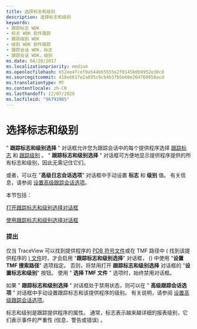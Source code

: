 ```yaml
---
title: 选择标志和级别
description: 选择标志和级别
keywords:
- 跟踪标志 WDK
- 标志 WDK 软件跟踪
- 跟踪级别 WDK
- 级别 WDK 软件跟踪
- 跟踪会话 WDK，标志
- 跟踪会话 WDK，级别
ms.date: 04/20/2017
ms.localizationpriority: medium
ms.openlocfilehash: 652ee4fcef9a544b65555e2f0145b0b9952e30c8
ms.sourcegitcommit: 418e6617e2a695c9cb4b37b5b60e264760858acd
ms.translationtype: MT
ms.contentlocale: zh-CN
ms.lasthandoff: 12/07/2020
ms.locfileid: "96793985"
---
```

# <a name="selecting-flags-and-levels"></a>选择标志和级别


" **跟踪标志和级别选择** " 对话框允许您为跟踪会话中的每个提供程序选择 [跟踪标志](trace-flags.md) 和 [跟踪级别](trace-level.md) 。 " **跟踪标志和级别选择** " 对话框可方便地显示提供程序提供的所有标志和级别，因此无需记住它们。

或者，可以在 "**高级日志会话选项**" 对话框中手动设置 **标志** 和 **级别** 值。 有关信息，请参阅 [设置高级跟踪会话选项](setting-advanced-trace-session-options.md)。

本节包括：

[打开跟踪标志和级别选择对话框](opening-the-tracing-flags-and-level-selection-dialog-box.md)

[使用跟踪标志和级别选择对话框](using-the-tracing-flags-and-level-selection-dialog-box.md)

### <a name="span-idcommentsspanspan-idcommentsspancomments"></a><span id="comments"></span><span id="COMMENTS"></span>提出

仅当 TraceView 可以找到提供程序的 [PDB 符号文件](pdb-symbol-files.md)或在 TMF 路径中 ( 找到该提供程序的 [) 文件](trace-message-control-file.md)时，才会启用 "**跟踪标志和级别选择**" 对话框， () 中使用 "**设置 TMF 搜索路径**" 选项指定。 否则，将禁用打开 **跟踪标志和级别选择** 对话框的 "**设置标志和级别**" 按钮。 使用 " **选择 TMF 文件** " 选项时，始终禁用对话框。

如果 " **跟踪标志和级别选择** " 对话框处于禁用状态，则可以在 " **高级跟踪会话选项** " 对话框中手动设置跟踪标志和该提供程序的级别。 有关说明，请参阅 [设置高级跟踪会话选项](setting-advanced-trace-session-options.md)。

标志和级别是跟踪提供程序的属性。 通常，标志表示越来越详细的报表级别，它们表示事件的严重性 (信息、警告或错误) 。

 

 





